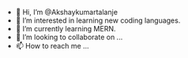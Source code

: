 - 👋 Hi, I’m @Akshaykumartalanje
- 👀 I’m interested in learning new coding languages.
- 🌱 I’m currently learning MERN.
- 💞️ I’m looking to collaborate on ...
- 📫 How to reach me ...

<!---
Akshaykumartalanje/Akshaykumartalanje is a ✨ special ✨ repository because its `README.md` (this file) appears on your GitHub profile.
You can click the Preview link to view your changes.
--->
